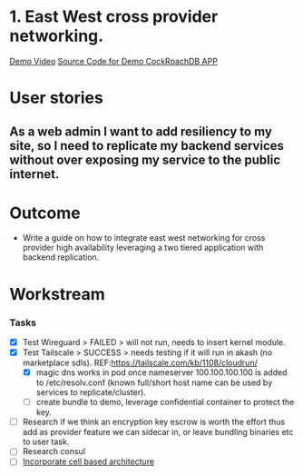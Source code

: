 # 1. East West cross provider networking.

[Demo Video](https://ody.sh/jYN7U46grF)
[Source Code for Demo CockRoachDB APP](https://github.com/Cypherpunk-Labs/akash-demo-app-cockroachdb)

# User stories

## As a web admin I want to add resiliency to my site, so I need to replicate my backend services without over exposing my service to the public internet.

# Outcome

- Write a guide on how to integrate east west networking for cross provider high availability leveraging a two tiered application with backend replication.  

# Workstream

### Tasks

- [x] Test Wireguard > FAILED > will not run, needs to insert kernel module.
- [x] Test Tailscale > SUCCESS > needs testing if it will run in akash (no marketplace sdls). REF:https://tailscale.com/kb/1108/cloudrun/
  - [x] magic dns works in pod once nameserver 100.100.100.100 is added to /etc/resolv.conf (known full/short host name can be used by services to replicate/cluster).
  - [ ] create bundle to demo, leverage confidential container to protect the key.
- [ ] Research if we think an encryption key escrow is worth the effort thus add as provider feature we can sidecar in, or leave bundling binaries etc to user task.
- [ ] Research consul
- [ ] [Incorporate cell based architecture](https://github.com/wso2/reference-architecture/blob/master/reference-architecture-cell-based.md)
